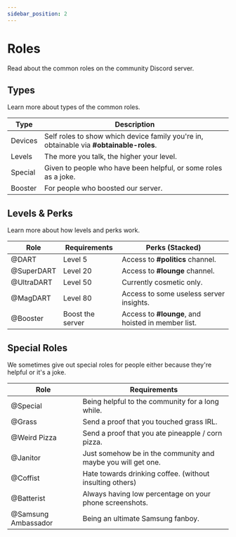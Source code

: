 ```yaml
---
sidebar_position: 2
---
```


# Roles

Read about the common roles on the community Discord server.

## Types

Learn more about types of the common roles.

| Type    | Description                                                                             |
|---------|-----------------------------------------------------------------------------------------|
| Devices | Self roles to show which device family you're in, obtainable via **#obtainable-roles**. |
| Levels  | The more you talk, the higher your level.                                               |
| Special | Given to people who have been helpful, or some roles as a joke.                         |
| Booster | For people who boosted our server.                                                      |


## Levels & Perks

Learn more about how levels and perks work.

| Role       | Requirements     | Perks (Stacked)                                    |
|------------|------------------|----------------------------------------------------|
| @DART      | Level 5          | Access to **#politics** channel.                   |
| @SuperDART | Level 20         | Access to **#lounge** channel.                     |
| @UltraDART | Level 50         | Currently cosmetic only.                           |
| @MagDART   | Level 80         | Access to some useless server insights.            |
| @Booster   | Boost the server | Access to **#lounge**, and hoisted in member list. |

## Special Roles

We sometimes give out special roles for people either because they're helpful or it's a joke.

| Role                | Requirements                                                 |
|---------------------|--------------------------------------------------------------|
| @Special            | Being helpful to the community for a long while.             |
| @Grass              | Send a proof that you touched grass IRL.                     |
| @Weird Pizza        | Send a proof that you ate pineapple / corn pizza.            |
| @Janitor            | Just somehow be in the community and maybe you will get one. |
| @Coffist            | Hate towards drinking coffee. (without insulting others)     |
| @Batterist          | Always having low percentage on your phone screenshots.      |
| @Samsung Ambassador | Being an ultimate Samsung fanboy.                            |